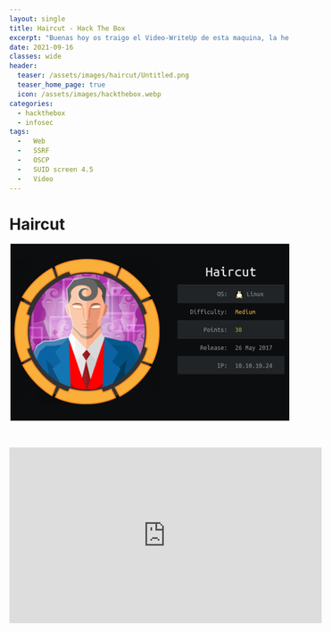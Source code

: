 ```yaml
---
layout: single
title: Haircut - Hack The Box
excerpt: "Buenas hoy os traigo el Video-WriteUp de esta maquina, la he estado explicando desde 0 a un amigo que esta empezando en el pentesting, es una de las maquinas de preparacion del OSCP, asi que seguro que viene bien traerla por aquí"
date: 2021-09-16
classes: wide
header:
  teaser: /assets/images/haircut/Untitled.png
  teaser_home_page: true
  icon: /assets/images/hackthebox.webp
categories:
  - hackthebox
  - infosec
tags:
  -   Web
  -   SSRF
  -   OSCP
  -   SUID screen 4.5
  -   Video
---
```


# Haircut

<div>
<p style = 'text-align:center;'>
<img src="https://raw.githubusercontent.com/0xw0lf/0xw0lf.github.io/master/img/htb-haircut/1.png" alt="" width="500px">
</p>
</div>

<div>
<p style = 'text-align:center;'>
<img src="https://0xdf.gitlab.io/img/haircut-radar.png" alt="" width="250px">
</p>
</div>


<iframe width="560" height="315" src="https://www.youtube.com/embed/TaVnG_sBpp8" title="YouTube video player" frameborder="0" allow="accelerometer; autoplay; clipboard-write; encrypted-media; gyroscope; picture-in-picture" allowfullscreen></iframe>